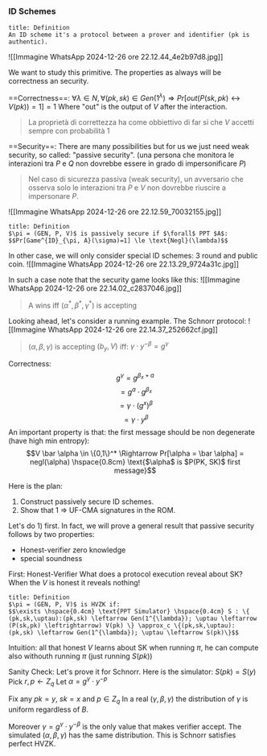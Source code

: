 ### ID Schemes
```ad-abstract
title: Definition
An ID scheme it's a protocol between a prover and identifier (pk is authentic).

```

![[Immagine WhatsApp 2024-12-26 ore 22.12.44_4e2b97d8.jpg]]


We want to study this primitive. The properties as always will be correctness an security.

==Correctness==: $\forall \lambda \in N, \forall (pk,sk) \in Gen(1^{\lambda}) \Rightarrow Pr[out(P(sk, pk)\leftrightarrow V(pk))=1]=1$ 
Where "out" is the output of $V$ after the interaction.

>La proprietà di correttezza ha come obbiettivo di far si che $V$ accetti sempre con probabilità $1$

==Security==: There are many possibilities but for us we just need weak security, so called: "passive security". (una persona che monitora le interazioni tra $P$ e $Q$ non dovrebbe essere in grado di impersonificare $P$)

>Nel caso di sicurezza passiva (weak security), un avversario che osserva solo le interazioni tra $P$ e $V$ non dovrebbe riuscire a impersonare $P$.


![[Immagine WhatsApp 2024-12-26 ore 22.12.59_70032155.jpg]]

```ad-abstract
title: Definition
$\pi = (GEN, P, V)$ is passively secure if $\forall$ PPT $A$:
$$Pr[Game^{ID}_{\pi, A}(\sigma)=1] \le \text{Negl}(\lambda)$$

```

In other case, we will only consider special ID schemes: 3 round and public coin.
![[Immagine WhatsApp 2024-12-26 ore 22.13.29_9724a31c.jpg]]

In such a case note that the security game looks like this: 
![[Immagine WhatsApp 2024-12-26 ore 22.14.02_c2837046.jpg]]

>A wins iff $(\alpha^*, \beta^*, \gamma^*)$ is accepting

Looking ahead, let's consider a running example. The Schnorr protocol:
![[Immagine WhatsApp 2024-12-26 ore 22.14.37_252662cf.jpg]]

>$(\alpha, \beta, \gamma)$ is accepting $(b_y, V)$ iff: $\gamma \cdot y^{- \beta} = g^{\gamma}$

Correctness: 
$$g^{\gamma} = g^{\beta_x + a } $$
$$= g^a \cdot g^{\beta_x}$$
$$=\gamma \cdot (g^x)^{\beta}$$
$$= \gamma \cdot y^{\beta}$$
An important property is that: the first message should be non degenerate (have high min entropy):
$$V \bar \alpha \in \{0,1\}^* \Rightarrow Pr[\alpha = \bar \alpha] = negl(\alpha) \hspace{0.8cm} \text{$\alpha$ is $P(PK, SK)$ first message}$$

Here is the plan:
1) Construct passively secure ID schemes.
2) Show that 1 $\Rightarrow$ UF-CMA signatures in the ROM.

Let's do 1) first. In fact, we will prove a general result that passive security follows by two properties:
- Honest-verifier zero knowledge
- special soundness


First: Honest-Verifier
What does a protocol execution reveal about SK?
When the $V$ is honest it reveals nothing!

```ad-abstract
title: Definition
$\pi = (GEN, P, V)$ is HVZK if:
$$\exists \hspace{0.4cm} \text{PPT Simulator} \hspace{0.4cm} S : \{ (pk,sk,\uptau):(pk,sk) \leftarrow Gen(1^{\lambda}); \uptau \leftarrow (P(sk,pk) \leftrightarrow) V(pk) \} \approx_c \{(pk,sk,\uptau): (pk,sk) \leftarrow Gen(1^{\lambda}); \uptau \leftarrow S(pk)\}$$

```

Intuition: all that honest $V$ learns about SK when running $\pi$, he can compute also withouth running $\pi$ (just running $S(pk)$)

Sanity Check: Let's prove it for Schnorr. Here is the simulator: 
$S(pk) = S(y)$
Pick $r, p \leftarrow Z_q$
Let $\alpha = g^{\gamma} \cdot y^{-p}$

Fix any $pk = y$, $sk=x$ and $p \in Z_q$
In a real $(\gamma, \beta, \gamma)$ the distribution of $\gamma$ is uniform regardless of $B$.

Moreover $\gamma = g^{\gamma} \cdot y^{-\beta}$ is the only value that makes verifier accept. The simulated $(\alpha, \beta, \gamma)$ has the same distribution. This is Schnorr satisfies perfect HVZK.